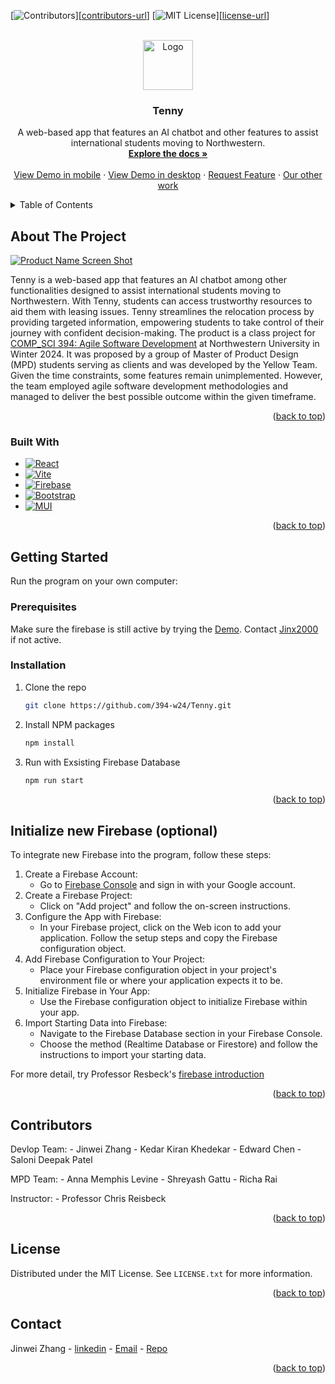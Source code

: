 <!-- Improved compatibility of back to top link: See: https://github.com/othneildrew/Best-README-Template/pull/73 -->
<a name="readme-top"></a>
<!--
*** Thanks for checking out the Best-README-Template. If you have a suggestion
*** that would make this better, please fork the repo and create a pull request
*** or simply open an issue with the tag "enhancement".
*** Don't forget to give the project a star!
*** Thanks again! Now go create something AMAZING! :D
-->



<!-- PROJECT SHIELDS -->
<!--
*** I'm using markdown "reference style" links for readability.
*** Reference links are enclosed in brackets [ ] instead of parentheses ( ).
*** See the bottom of this document for the declaration of the reference variables
*** for contributors-url, forks-url, etc. This is an optional, concise syntax you may use.
*** https://www.markdownguide.org/basic-syntax/#reference-style-links
-->
[![Contributors][contributors-shield]][[contributors-url](https://github.com/Jinx2000)]
[![MIT License][license-shield]][[license-url](https://github.com/394-w24/Tenny/edit/main/LICENSE)]



<!-- PROJECT LOGO -->
<br />
<div align="center">
  <a href="https://github.com/github_username/repo_name">
    <img src="https://firebasestorage.googleapis.com/v0/b/ezapartments-a35e6.appspot.com/o/Tenny.png?alt=media&token=6fb4668f-d562-498b-a6f0-61069c3acb34" alt="Logo" width="80" height="80">
  </a>

<h3 align="center">Tenny</h3>

  <p align="center">
    A web-based app that features an AI chatbot and other features to assist international students moving to Northwestern.
    <br />
    <a href="https://github.com/394-w24/Tenny/edit/main/README.md"><strong>Explore the docs »</strong></a>
    <br />
    <br />
    <a href="http://www.responsinator.com/?url=tenny-app.web.app">View Demo in mobile</a>
    ·
    <a href="tenny-app.web.app">View Demo in desktop</a>
    ·
    <a href="https://github.com/394-w24/Tenny/issues">Request Feature</a>
    ·
    <a href="https://github.com/394-w24/MemoryTrails">Our other work</a>

  </p>
</div>



<!-- TABLE OF CONTENTS -->
<details>
  <summary>Table of Contents</summary>
  <ol>
    <li>
      <a href="#about-the-project">About The Project</a>
      <ul>
        <li><a href="#built-with">Built With</a></li>
      </ul>
    </li>
    <li>
      <a href="#getting-started">Getting Started</a>
      <ul>
        <li><a href="#prerequisites">Prerequisites</a></li>
        <li><a href="#installation">Installation</a></li>
      </ul>
    </li>
    <li><a href="#usage">Usage</a></li>
    <li><a href="#roadmap">Roadmap</a></li>
    <li><a href="#contributing">Contributing</a></li>
    <li><a href="#license">License</a></li>
    <li><a href="#contact">Contact</a></li>
    <li><a href="#acknowledgments">Acknowledgments</a></li>
  </ol>
</details>



<!-- ABOUT THE PROJECT -->
## About The Project

[![Product Name Screen Shot][product-screenshot]](https://example.com)

Tenny is a web-based app that features an AI chatbot among other functionalities designed to assist international students moving to Northwestern. With Tenny, students can access trustworthy resources to aid them with leasing issues. Tenny streamlines the relocation process by providing targeted information, empowering students to take control of their journey with confident decision-making.
The product is a class project for [COMP_SCI 394: Agile Software Development](https://www.mccormick.northwestern.edu/computer-science/academics/courses/descriptions/394.html) at Northwestern University in Winter 2024. It was proposed by a group of Master of Product Design (MPD) students serving as clients and was developed by the Yellow Team. Given the time constraints, some features remain unimplemented. However, the team employed agile software development methodologies and managed to deliver the best possible outcome within the given timeframe.

<p align="right">(<a href="#readme-top">back to top</a>)</p>



### Built With

* [![React][React.js]][React-url]
* [![Vite](https://img.shields.io/badge/Vite-%23646CFF.svg?style=flat-square&logo=vite&logoColor=white)](https://vitejs.dev/)
* [![Firebase](https://img.shields.io/badge/Firebase-%23039BE5.svg?style=flat-square&logo=firebase)](https://firebase.google.com/docs/firestore)
* [![Bootstrap][Bootstrap.com]][Bootstrap-url]
* [![MUI](https://img.shields.io/badge/MUI-%230081CB.svg?style=flat-square&logo=mui&logoColor=white)](https://mui.com/)

<p align="right">(<a href="#readme-top">back to top</a>)</p>



<!-- GETTING STARTED -->
## Getting Started

Run the program on your own computer:

### Prerequisites

Make sure the firebase is still active by trying the [Demo](https://tenny-app.web.app/). Contact [Jinx2000](jinwei.okay@gmail.com) if not active.

### Installation

1. Clone the repo
   ```sh
   git clone https://github.com/394-w24/Tenny.git
   ```
2. Install NPM packages
   ```sh
   npm install
   ```
3. Run with Exsisting Firebase Database
   ```sh
   npm run start
   ```

<p align="right">(<a href="#readme-top">back to top</a>)</p>



<!-- USAGE EXAMPLES -->
## Initialize new Firebase (optional)

To integrate new Firebase into the program, follow these steps:

1. Create a Firebase Account:
   - Go to [Firebase Console](https://console.firebase.google.com) and sign in with your Google account.
2. Create a Firebase Project:
   - Click on "Add project" and follow the on-screen instructions.
3. Configure the App with Firebase:
   - In your Firebase project, click on the Web icon to add your application. Follow the setup steps and copy the Firebase configuration object.
4. Add Firebase Configuration to Your Project:
   - Place your Firebase configuration object in your project's environment file or where your application expects it to be.
5. Initialize Firebase in Your App:
   - Use the Firebase configuration object to initialize Firebase within your app.
6. Import Starting Data into Firebase:
   - Navigate to the Firebase Database section in your Firebase Console.
   - Choose the method (Realtime Database or Firestore) and follow the instructions to import your starting data.

For more detail, try Professor Resbeck's [firebase introduction](https://courses.cs.northwestern.edu/394/guides/firebase-notes.php)

<p align="right">(<a href="#readme-top">back to top</a>)</p>

<!-- CONTRIBUTING -->
## Contributors

Devlop Team:
    - Jinwei Zhang
    - Kedar Kiran Khedekar
    - Edward Chen
    - Saloni Deepak Patel

MPD Team:
    - Anna Memphis Levine
    - Shreyash Gattu
    - Richa Rai

Instructor:
    - Professor Chris Reisbeck

<p align="right">(<a href="#readme-top">back to top</a>)</p>



<!-- LICENSE -->
## License

Distributed under the MIT License. See `LICENSE.txt` for more information.

<p align="right">(<a href="#readme-top">back to top</a>)</p>



<!-- CONTACT -->
## Contact

Jinwei Zhang - [linkedin](https://www.linkedin.com/in/jinwei-zhang-zhan7075/) - [Email](jinweizhang2025@u.northwestern.edu) - [Repo](https://github.com/Jinx2000)

<p align="right">(<a href="#readme-top">back to top</a>)</p>




<!-- MARKDOWN LINKS & IMAGES -->
<!-- https://www.markdownguide.org/basic-syntax/#reference-style-links -->
[contributors-shield]: https://img.shields.io/github/contributors/github_username/repo_name.svg?style=for-the-badge
[contributors-url]: https://github.com/github_username/repo_name/graphs/contributors
[forks-shield]: https://img.shields.io/github/forks/github_username/repo_name.svg?style=for-the-badge
[forks-url]: https://github.com/github_username/repo_name/network/members
[stars-shield]: https://img.shields.io/github/stars/github_username/repo_name.svg?style=for-the-badge
[stars-url]: https://github.com/github_username/repo_name/stargazers
[issues-shield]: https://img.shields.io/github/issues/github_username/repo_name.svg?style=for-the-badge
[issues-url]: https://github.com/github_username/repo_name/issues
[license-shield]: https://img.shields.io/github/license/github_username/repo_name.svg?style=for-the-badge
[license-url]: https://github.com/github_username/repo_name/blob/master/LICENSE.txt
[linkedin-shield]: https://img.shields.io/badge/-LinkedIn-black.svg?style=for-the-badge&logo=linkedin&colorB=555
[linkedin-url]: https://linkedin.com/in/linkedin_username
[product-screenshot]: images/screenshot.png
[Next.js]: https://img.shields.io/badge/next.js-000000?style=for-the-badge&logo=nextdotjs&logoColor=white
[Next-url]: https://nextjs.org/
[React.js]: https://img.shields.io/badge/React-20232A?style=for-the-badge&logo=react&logoColor=61DAFB
[React-url]: https://reactjs.org/
[Vue.js]: https://img.shields.io/badge/Vue.js-35495E?style=for-the-badge&logo=vuedotjs&logoColor=4FC08D
[Vue-url]: https://vuejs.org/
[Angular.io]: https://img.shields.io/badge/Angular-DD0031?style=for-the-badge&logo=angular&logoColor=white
[Angular-url]: https://angular.io/
[Svelte.dev]: https://img.shields.io/badge/Svelte-4A4A55?style=for-the-badge&logo=svelte&logoColor=FF3E00
[Svelte-url]: https://svelte.dev/
[Laravel.com]: https://img.shields.io/badge/Laravel-FF2D20?style=for-the-badge&logo=laravel&logoColor=white
[Laravel-url]: https://laravel.com
[Bootstrap.com]: https://img.shields.io/badge/Bootstrap-563D7C?style=for-the-badge&logo=bootstrap&logoColor=white
[Bootstrap-url]: https://getbootstrap.com
[JQuery.com]: https://img.shields.io/badge/jQuery-0769AD?style=for-the-badge&logo=jquery&logoColor=white
[JQuery-url]: https://jquery.com 

